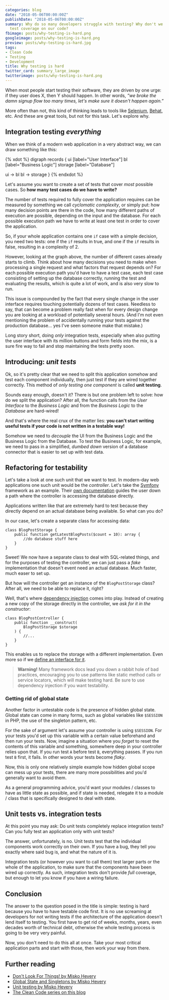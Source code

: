 ```yaml
---
categories: blog
date: "2018-05-06T00:00:00Z"
publishDate: "2018-05-06T00:00:00Z"
summary: Why do so many developers struggle with testing? Why don't we all have 9x%
  test coverage on our code?
fbimage: posts/why-testing-is-hard.png
googleimage: posts/why-testing-is-hard.png
preview: posts/why-testing-is-hard.jpg
tags:
- Clean Code
- Testing
- Development
title: Why testing is hard
twitter_card: summary_large_image
twitterimage: posts/why-testing-is-hard.png
---
```


When most people start testing their software, they are driven by one urge: if they user does X, then Y should happen.
In other words, *&ldquo;we broke the damn signup flow too many times, let's make sure it doesn't happen again.&rdquo;*

More often than not, this kind of thinking leads to tools like [Selenium](https://www.seleniumhq.org/),
[Behat](http://behat.org/), etc. And these are great tools, but not for this task. Let's explore why.

## Integration testing *everything*

When we think of a modern web application in a very abstract way, we can draw something like this:

{% xdot %}
digraph records {
  ui [label="User Interface"]
  bl [label="Business Logic"]
  storage [label="Database"]
  
  ui -> bl
  bl -> storage
}
{% endxdot %}

Let's assume you want to create a set of tests that cover *most* possible cases. So **how many test cases do we have to
write?**

The number of tests required to fully cover the application requires can be measured by something we call *cyclomatic
complexity*, or simply put: how many decision points are there in the code, how many different paths of execution are
possible, depending on the input and the database. For each possible execution path we have to write at least one test
in order to cover the application.

So, if your whole application contains one `if` case with a simple decision, you need two tests: one if the `if` results
in true, and one if the `if` results in false, resulting in a complexity of 2.

However, looking at the graph above, the number of different cases already starts to climb. Think about how many
decisions you need to make when processing a single request and what factors that request depends on? For each
possible execution path you'd have to have a test case, each test case consisting of setting up the database correctly,
running the test and evaluating the results, which is quite a lot of work, and is also very slow to run.

This issue is compounded by the fact that every single change in the user interface requires touching potentially dozens
of test cases. Needless to say, that can become a problem really fast when for every design change you are looking at a
workload of potentially several hours. (And I'm not even mentioning the problem of accidentally running your tests
against the production database... yes I've seen someone make that mistake.)

Long story short, doing *only* integration tests, especially when also putting the user interface with its million
buttons and form fields into the mix, is a sure fire way to fail and stop maintaining the tests pretty soon.

## Introducing: *unit tests*

Ok, so it's pretty clear that we need to split this application somehow and test each component individually, then just
test if they are wired together correctly. This method of *only testing one component* is called **unit testing**.

Sounds easy enough, doesn't it? There is but one problem left to solve: how do we split the application? After all, the
function calls from the *User Interface* to the *Business Logic* and from the *Business Logic* to the *Database* are
hard-wired!

And that's where the real crux of the matter lies: **you can't start writing useful tests if your code is not written in
a testable way!**

Somehow we need to *decouple* the UI from the Business Logic and the Business Logic from the Database. To test the
Business Logic, for example, we need to pass in a simplified, *dumbed down* version of a database connector that is
easier to set up with test data.

## Refactoring for testability

Let's take a look at one such unit that we want to test. In modern-day web applications one such unit would be the 
*controller*. Let's take the [Symfony](https://symfony.com/) framework as an example. Their
[own documentation](https://symfony.com/doc/current/doctrine.html#persisting-objects-to-the-database) guides the user
down a path where the controller is accessing the database directly.

Applications written like that are extremely hard to test because they directly depend on an actual database being
available. So what can you do?

In our case, let's create a separate class for accessing data:

```php?start_inline=1
class BlogPostStorage {
    public function getLatestBlogPosts($count = 10): array {
        //do database stuff here
    } 
}
```

Sweet! We now have a separate class to deal with SQL-related things, and for the purposes of testing the controller,
we can just pass a *fake* implementation that doesn't event need an actual database. Much faster, much easer to set up.

But how will the controller get an instance of the `BlogPostStorage` class? After all, we need to be able to replace it,
right?

Well, that's where [dependency injection](/blog/clean-code-dependencies) comes into play. Instead of creating a new
copy of the storage directly in the controller, we *ask for it in the constructor*:

```php?start_inline
class BlogPostController {
    public function __construct(
        BlogPostStorage $storage
    ) {
        //...
    }
}
```

This enables us to replace the storage with a different implementation. Even more so if we
[define an interface for it](/blog/the-curious-case-of-interfaces).

> **Warning!** Many framework docs lead you down a rabbit hole of bad practices, encouraging you to use patterns like
> static method calls or service locators, which will make testing hard. Be sure to use dependency injection if you
> want testability.

### Getting rid of global state

Another factor in untestable code is the presence of hidden global state. Global state can come in many forms, such as
global variables like `$SESSION` in PHP, the use of the singleton pattern, etc.

For the sake of argument let's assume your controller is using `$SESSION`. For your tests you'd set up this variable
with a certain value beforehand and then run your tests. Now, imagine a situation where you *forget* to reset the
contents of this variable and something, somewhere deep in your controller relies upon that. If you run test `A` before
test `B`, everything passes. If you run test `B` first, it fails. In other words your tests become *flaky*.

Now, this is only one relatively simple example how hidden global scope can mess up your tests, there are many more
possibilities and you'd generally want to avoid them.

As a general programming advice, you'd want your modules / classes to have as little state as possible, and if state is
needed, relegate it to a module / class that is specifically designed to deal with state.

## Unit tests vs. integration tests

At this point you may ask: Do unit tests completely replace integration tests? Can you fully test an application only
with unit tests?

The answer, unfortunately, is no. Unit tests test that the individual components work correctly on their own. If you 
have a bug, they tell you exactly where said bug is, and what the nature of it is.

Integration tests (or however you want to call them) test larger parts or the whole of the application, to make sure
that the components have been wired up correctly. As such, integration tests don't provide *full* coverage, but enough
to let you know if you have a wiring failure.

## Conclusion

The answer to the question posed in the title is simple: testing is hard because you have to have testable code first.
It is no use screaming at developers for not writing tests if the architecture of the application doesn't lend itself
to testing. You first have to get rid of  weeks, months, years, even decades worth of technical debt, otherwise the 
whole testing process is going to be very very painful.

Now, you don't need to do this all at once. Take your most critical application parts and start with those, then
work your way from there.

## Further reading

- [Don't Look For Things! by Misko Hevery](https://www.youtube.com/watch?v=RlfLCWKxHJ0)
- [Global State and Singletons by Misko Hevery](https://www.youtube.com/watch?v=-FRm3VPhseI)
- [Unit testing by Misko Hevery](https://www.youtube.com/watch?v=wEhu57pih5w)
- [The Clean Code series on this blog](/tags/clean-code)
